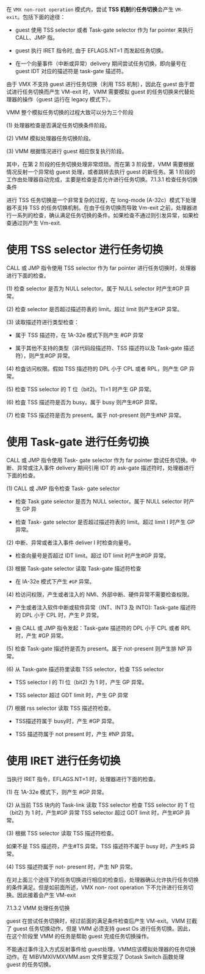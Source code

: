 
# 

在 `VMX non-root operation` 模式内，尝试 **TSS 机制**的**任务切换**会产生 `VM-exit`。包括下面的途径：

* guest 使用 TSS selector 或者 Task-gate selector 作为 far pointer 来执行 CALL、JMP 指。

* guest 执行 IRET 指令时, 由于 EFLAGS.NT=1 而发起任务切换。

* 在一个向量事件（中断或异常）delivery 期间尝试任务切换，即向量号在 guest IDT 对应的描述符是 task-gate 描述符。

由于 VMX 不支持 guest 进行任务切换（利用 TSS 机制），因此在 guest 由于尝试进行任务切换而产生 VM-exit 时，VMM 需要模拟 guest 的任务切换来代替处理器的操作（guest 运行在 legacy 模式下）。

VMM 整个模拟任务切换的过程大致可以分为三个阶段

(1) 处理器检查是否满足任务切换条件阶段。

(2) VMM 模拟处理器任务切换阶段。

(3) VMM 根据情况进行 guest 相应恢复执行阶段。

其中，在第 2 阶段的任务切换处理非常烦琐。而在第 3 阶段里，VMM 需要根据情况反射一个异常给 guest 处理，或者跳转去执行 guest 的新任务。第 1 阶段的工作由处理器自动完成，主要是检查是否允许进行任务切换。7.1.3.1 检查任务切换条件

进行 TSS 任务切换是一个非常复杂的过程，在 Iong-mode (A-32c）模式下处理器不支持 TSS 的任务切换机制。在由于任务切换而导致 Vm-exit 之前，处理器进行一系列的检查，确认满足任务切换的条件。如果检查不通过则引发异常，如果检查通过则产生  Vm-exit.

# 使用 TSS selector 进行任务切换

CALL 或 JMP 指令使用 TSS selector 作为 far pointer 进行任务切换时，处理器进行下面的检查。

(1) 检查 selector 是否为 NULL selector。属于 NULL selector 时产生#GP 异常。

(2) 检查 selector 是否超过描述符表的 limit。超过 limit 则产生#GP 异常。

(3) 读取描述符进行类型检查：

* 属于 TSS 描述符，在 1A-32e 模式下则产生 #GP 异常

* 属于其他不支持的类型（非代码段描述符、TSS 描述符以及 Task-gate 描述符），则产生#GP 异常。

(4) 检査访问权限。假如 TSS 描述符的 DPL 小于 CPL 或者 RPL，则产生 GP 异常。

(5) 检查 TSS selector 的 T 位（bit2)。TI=1 时产生 GP 异常。

(6) 检査 TSS 描述符是否为 busy。属于 busy 则产生#GP 异常。

(7) 检查 TSS 描述符是否为 present。属于 not-present 则产生#NP 异常。

# 使用 Task-gate 进行任务切换

CALL 或 JMP 指令使用 Task- gate selector 作为 far pointer 尝试任务切换。中断、异常或注入事件 delivery 期间引用 IDT 的 ask-gate 描述符时，处理器进行下面的检查。

(1) CALL 或 JMP 指令检查 Task- gate selector

* 检查 Task gate selector 是否为 NULL selector。属于 NULL selector 时产生 GP 异

* 检查 Task- gate selector 是否超过描述符表的 limit。超过 limit I 时产生 GP 异常。

(2) 中断、异常或者注入事件 deliver I 时检查向量号。

* 检查向量号是否超过 IDT limit。超过 IDT limit 时产生#GP 异常。

(3) 根据 Task-gate selector 读取 Task-gate 描述符检查

* 在 IA-32e 模式下产生 `#GP` 异常。

(4) 检访问权限，产生或者注入的 NMI、外部中断、硬件异常不需要检查权限。

* 产生或者注入软件中断或软件异常（INT、INT3 及 INTO): Task-gate 描述符的 DPL 小于 CPL 时，产生 P 异常。

* 由 CALL 或 JMP 指令发起：Task-gate 描述符的 DPL 小于 CPL 或者 RPL 时，产生 #GP 异常。

(5) 检查 Task-gate 描述符是否为 present。属于 not-present 则产生排 NP 异常。

(6) 从 Task-gate 描述符里读取 TSS selector，检查 TSS selector

* TSS selector I 的 TI 位（bit2) 为 1 时，产生 GP 异常。

* TSS selector 超过 GDT limit 时，产生 GP 异常

(7) 根据 rss selector 读取 TSS 描述符检查。

* TSS描述符属于 busy时，产生 #GP 异常。

* TSS 描述符属于 not present 时，产生 #NP 异常。

# 使用 IRET 进行任务切换

当执行 IRET 指令，EFLAGS.NT=1 时，处理器进行下面的检查。

(1) 在 1A-32e 模式下，则产生 #GP 异常。

(2) 从当前 TSS 块内的 Task-link 读取 TSS selector 检查 TSS selector 的 T 位（bit2) 为 1 时，产生#GP 异常  TSS selector 超过 GDT limit 时，产生#GP 异常。

(3) 根据 TSS selector 读取 TSS 描述符检查。

如果不是 TSS 描述符，产生#TS 异常。TSS 描述符不属于 busy 时，产生#S 异常。

(4) TSS 描述符属于 not- present 时，产生 NP 异常。

在对上面三个途径下的任务切换进行相应的检查后，处理器确认允许执行任务切换的条件满足。但是如前面所述，VMX non- root operation 下不允许进行任务切换。因此接着会产生 VM-exit

7.1.3.2 VMM 处理任务切换

 guest 在尝试任务切换时，经过前面的满足条件检查后产生 VM-exit。VMM 拦截了  guest 任务切换动作，但是 VMM 必须支持 guest Os 进行任务切换。因此，在这个阶段里 VMM 的任务是帮助 guest 完成任务切换操作。

不能通过事件注入方式反射事件给 guest处理，VMM应该模拟处理器的任务切换动作。在 MIBVMXIVMXVMM.asm 文件里实现了 Dotask Switch 函数处理 guest 的任务切换。